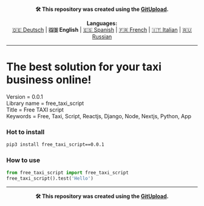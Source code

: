 <p align="center"><b>🛠️ This repository was created using the <a href="https://gitupload.com">GitUpload</a>.</b></p>

<p align="center"><b>Languages:</b><br /><a href="https://github.com/markolofsen/free_taxi_script/blob/master/README_de.md">🇩🇪 Deutsch</a> | <b>🇬🇧 English</b> | <a href="https://github.com/markolofsen/free_taxi_script/blob/master/README_es.md">🇪🇸 Spanish</a> | <a href="https://github.com/markolofsen/free_taxi_script/blob/master/README_fr.md">🇫🇷 French</a> | <a href="https://github.com/markolofsen/free_taxi_script/blob/master/README_it.md">🇮🇹 Italian</a> | <a href="https://github.com/markolofsen/free_taxi_script/blob/master/README_ru.md">🇷🇺 Russian</a></p>

---

# The best solution for your taxi business online!

Version = 0.0.1 <br />
Library name = free_taxi_script <br />
Title = Free TAXI script <br />
Keywords = Free,  Taxi,  Script,  Reactjs,  Django,  Node,  Nextjs,  Python,  App <br />

### Hot to install

```sh
pip3 install free_taxi_script==0.0.1
```
                    

### How to use

```python
from free_taxi_script import free_taxi_script
free_taxi_script().test('Hello')
```
                

    

---

<p align="center"><b>🛠️ This repository was created using the <a href="https://gitupload.com">GitUpload</a>.</b></p>